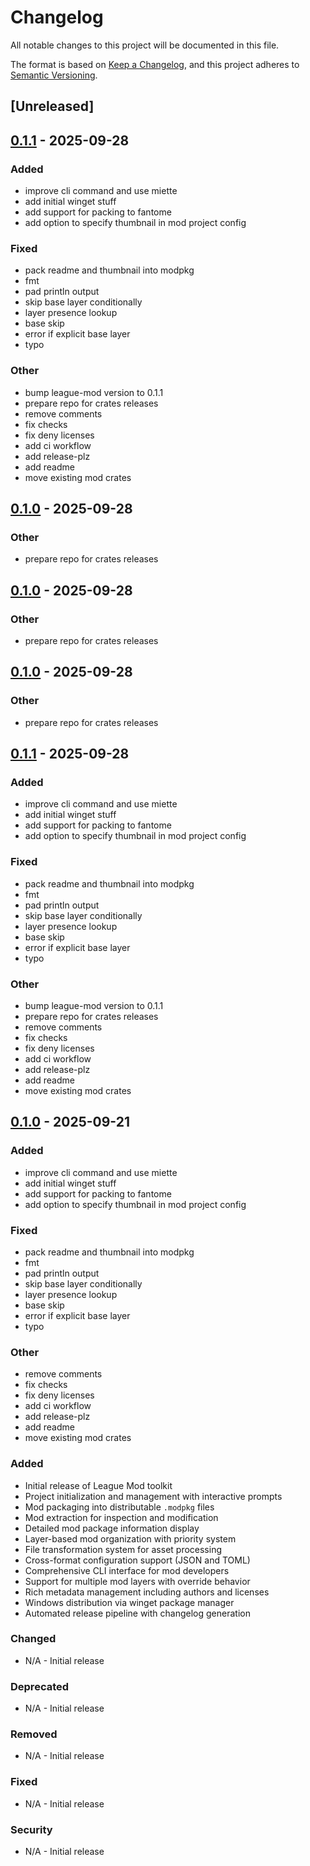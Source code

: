 # Changelog

All notable changes to this project will be documented in this file.

The format is based on [Keep a Changelog](https://keepachangelog.com/en/1.0.0/),
and this project adheres to [Semantic Versioning](https://semver.org/spec/v2.0.0.html).

## [Unreleased]

## [0.1.1](https://github.com/LeagueToolkit/league-mod/releases/tag/league-mod-v0.1.1) - 2025-09-28

### Added

- improve cli command and use miette
- add initial winget stuff
- add support for packing to fantome
- add option to specify thumbnail in mod project config

### Fixed

- pack readme and thumbnail into modpkg
- fmt
- pad println output
- skip base layer conditionally
- layer presence lookup
- base skip
- error if explicit base layer
- typo

### Other

- bump league-mod version to 0.1.1
- prepare repo for crates releases
- remove comments
- fix checks
- fix deny licenses
- add ci workflow
- add release-plz
- add readme
- move existing mod crates

## [0.1.0](https://github.com/LeagueToolkit/league-mod/releases/tag/ltk_modpkg-v0.1.0) - 2025-09-28

### Other

- prepare repo for crates releases

## [0.1.0](https://github.com/LeagueToolkit/league-mod/releases/tag/ltk_fantome-v0.1.0) - 2025-09-28

### Other

- prepare repo for crates releases

## [0.1.0](https://github.com/LeagueToolkit/league-mod/releases/tag/ltk_mod_project-v0.1.0) - 2025-09-28

### Other

- prepare repo for crates releases

## [0.1.1](https://github.com/LeagueToolkit/league-mod/releases/tag/league-mod-v0.1.1) - 2025-09-28

### Added

- improve cli command and use miette
- add initial winget stuff
- add support for packing to fantome
- add option to specify thumbnail in mod project config

### Fixed

- pack readme and thumbnail into modpkg
- fmt
- pad println output
- skip base layer conditionally
- layer presence lookup
- base skip
- error if explicit base layer
- typo

### Other

- bump league-mod version to 0.1.1
- prepare repo for crates releases
- remove comments
- fix checks
- fix deny licenses
- add ci workflow
- add release-plz
- add readme
- move existing mod crates

## [0.1.0](https://github.com/LeagueToolkit/league-mod/releases/tag/v0.1.0) - 2025-09-21

### Added

- improve cli command and use miette
- add initial winget stuff
- add support for packing to fantome
- add option to specify thumbnail in mod project config

### Fixed

- pack readme and thumbnail into modpkg
- fmt
- pad println output
- skip base layer conditionally
- layer presence lookup
- base skip
- error if explicit base layer
- typo

### Other

- remove comments
- fix checks
- fix deny licenses
- add ci workflow
- add release-plz
- add readme
- move existing mod crates

### Added
- Initial release of League Mod toolkit
- Project initialization and management with interactive prompts
- Mod packaging into distributable `.modpkg` files  
- Mod extraction for inspection and modification
- Detailed mod package information display
- Layer-based mod organization with priority system
- File transformation system for asset processing
- Cross-format configuration support (JSON and TOML)
- Comprehensive CLI interface for mod developers
- Support for multiple mod layers with override behavior
- Rich metadata management including authors and licenses
- Windows distribution via winget package manager
- Automated release pipeline with changelog generation

### Changed
- N/A - Initial release

### Deprecated
- N/A - Initial release

### Removed
- N/A - Initial release

### Fixed
- N/A - Initial release

### Security
- N/A - Initial release
